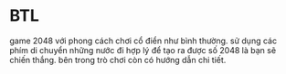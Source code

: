 # BTL
game 2048 với phong cách chơi cổ điển như bình thường.
sử dụng các phím di chuyển những nước đi hợp lý để tạo ra được số 2048 là bạn sẽ chiến thắng.
bên trong trò chơi còn có hướng dẫn chi tiết.
